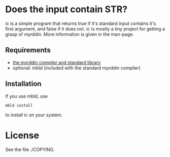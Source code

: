 Does the input contain STR?
===========================

ic is a simple program that returns true if it's
standard input contains it's first argument, and
false if it does not.
ic is mostly a tiny project for getting a grasp of
myrddin.
More information is given in the man-page.

Requirements
------------

* [the myrddin compiler and standard library](www.github.com/oridb/mc)
* optional: mbld (included with the standard myrddin compiler)

Installation
------------

If you use mbld, use

	mbld install

to install ic on your system.

License
=======

See the file ./COPYING.
